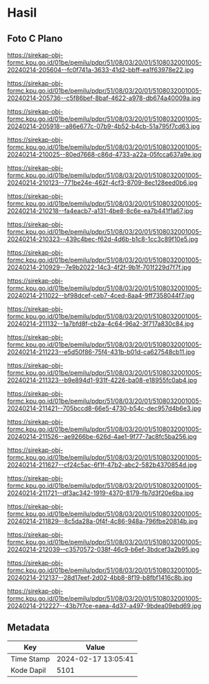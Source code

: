 # Hasil

## Foto C Plano

https://sirekap-obj-formc.kpu.go.id/01be/pemilu/pdpr/51/08/03/20/01/5108032001005-20240214-205604--fc0f741a-3633-41d2-bbff-ea1f63978e22.jpg

https://sirekap-obj-formc.kpu.go.id/01be/pemilu/pdpr/51/08/03/20/01/5108032001005-20240214-205736--c5f86bef-8baf-4622-a978-db674a40009a.jpg

https://sirekap-obj-formc.kpu.go.id/01be/pemilu/pdpr/51/08/03/20/01/5108032001005-20240214-205918--a86e677c-07b9-4b52-b4cb-51a795f7cd63.jpg

https://sirekap-obj-formc.kpu.go.id/01be/pemilu/pdpr/51/08/03/20/01/5108032001005-20240214-210025--80ed7668-c86d-4733-a22a-05fcca637a9e.jpg

https://sirekap-obj-formc.kpu.go.id/01be/pemilu/pdpr/51/08/03/20/01/5108032001005-20240214-210123--771be24e-462f-4cf3-8709-8ec128eed0b6.jpg

https://sirekap-obj-formc.kpu.go.id/01be/pemilu/pdpr/51/08/03/20/01/5108032001005-20240214-210218--fa4eacb7-a131-4be8-8c6e-ea7b441f1a67.jpg

https://sirekap-obj-formc.kpu.go.id/01be/pemilu/pdpr/51/08/03/20/01/5108032001005-20240214-210323--439c4bec-f62d-4d6b-b1c8-1cc3c89f10e5.jpg

https://sirekap-obj-formc.kpu.go.id/01be/pemilu/pdpr/51/08/03/20/01/5108032001005-20240214-210929--7e9b2022-14c3-4f2f-9b1f-701f229d7f7f.jpg

https://sirekap-obj-formc.kpu.go.id/01be/pemilu/pdpr/51/08/03/20/01/5108032001005-20240214-211022--bf98dcef-ceb7-4ced-8aa4-9ff7358044f7.jpg

https://sirekap-obj-formc.kpu.go.id/01be/pemilu/pdpr/51/08/03/20/01/5108032001005-20240214-211132--1a7bfd8f-cb2a-4c64-96a2-3f717a830c84.jpg

https://sirekap-obj-formc.kpu.go.id/01be/pemilu/pdpr/51/08/03/20/01/5108032001005-20240214-211223--e5d50f86-75f4-431b-b01d-ca627548cb11.jpg

https://sirekap-obj-formc.kpu.go.id/01be/pemilu/pdpr/51/08/03/20/01/5108032001005-20240214-211323--b9e894d1-931f-4226-ba08-e18955fc0ab4.jpg

https://sirekap-obj-formc.kpu.go.id/01be/pemilu/pdpr/51/08/03/20/01/5108032001005-20240214-211421--705bccd8-66e5-4730-b54c-dec957d4b6e3.jpg

https://sirekap-obj-formc.kpu.go.id/01be/pemilu/pdpr/51/08/03/20/01/5108032001005-20240214-211526--ae9266be-626d-4ae1-9f77-7ac8fc5ba256.jpg

https://sirekap-obj-formc.kpu.go.id/01be/pemilu/pdpr/51/08/03/20/01/5108032001005-20240214-211627--cf24c5ac-6f1f-47b2-abc2-582b4370854d.jpg

https://sirekap-obj-formc.kpu.go.id/01be/pemilu/pdpr/51/08/03/20/01/5108032001005-20240214-211721--df3ac342-1919-4370-8179-fb7d3f20e6ba.jpg

https://sirekap-obj-formc.kpu.go.id/01be/pemilu/pdpr/51/08/03/20/01/5108032001005-20240214-211829--8c5da28a-0f4f-4c86-948a-796fbe20814b.jpg

https://sirekap-obj-formc.kpu.go.id/01be/pemilu/pdpr/51/08/03/20/01/5108032001005-20240214-212039--c3570572-038f-46c9-b6ef-3bdcef3a2b95.jpg

https://sirekap-obj-formc.kpu.go.id/01be/pemilu/pdpr/51/08/03/20/01/5108032001005-20240214-212137--28d17eef-2d02-4bb8-8f19-b8fbf1416c8b.jpg

https://sirekap-obj-formc.kpu.go.id/01be/pemilu/pdpr/51/08/03/20/01/5108032001005-20240214-212227--43b7f7ce-eaea-4d37-a497-9bdea09ebd69.jpg


## Metadata

| Key        | Value               |
| ---------- | ------------------- |
| Time Stamp | 2024-02-17 13:05:41 |
| Kode Dapil | 5101                |




